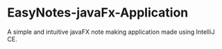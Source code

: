 # EasyNotes-javaFx-Application
A simple and intuitive javaFX note making application made using IntelliJ CE.
